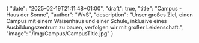 {
    "date": "2025-02-19T21:11:48+01:00",
    "draft": true,
    "title": "Campus - Haus der Sonne",
    "author": "WvS",
    "description": "Unser großes Ziel, einen Campus mit einem Waisenhaus und einer Schule, inklusive eines Ausbildungszentrum zu bauen, verfolgen wir mit großer Leidenschaft.",
    "image": "/img/Campus/CampusTitle.jpg"
}

